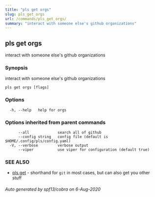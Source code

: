 ```yaml
---
title: "pls get orgs"
slug: pls_get_orgs
url: /commands/pls_get_orgs/
summary: "interact with someone else's github organizations"
---
```

## pls get orgs

interact with someone else's github organizations

### Synopsis

interact with someone else's github organizations

```
pls get orgs [flags]
```

### Options

```
  -h, --help   help for orgs
```

### Options inherited from parent commands

```
      --all             search all of github
      --config string   config file (default is $HOME/.config/pls/config.yaml)
  -V, --verbose         verbose output
      --viper           use viper for configuration (default true)
```

### SEE ALSO

* [pls get](/commands/pls_get/)	 - shorthand for `git` in most cases, but can also get you other stuff

###### Auto generated by spf13/cobra on 6-Aug-2020
